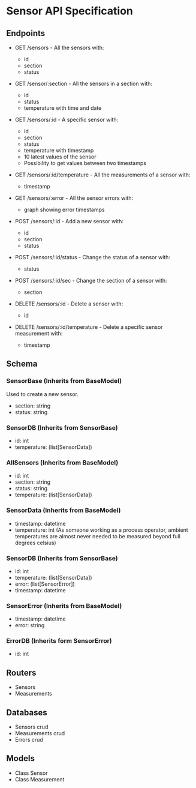 # Sensor API Specification

## Endpoints

- GET /sensors - All the sensors with:

  - id
  - section
  - status

- GET /sensor/:section - All the sensors in a section with:

  - id
  - status
  - temperature with time and date

- GET /sensors/:id - A specific sensor with:

  - id
  - section
  - status
  - temperature with timestamp
  - 10 latest values of the sensor
  - Possibility to get values between two timestamps

- GET /sensors/:id/temperature - All the measurements of a sensor with:

  - timestamp

- GET /sensors/:error - All the sensor errors with:

  - graph showing error timestamps

- POST /sensors/:id - Add a new sensor with:

  - id
  - section
  - status

- POST /sensors/:id/status - Change the status of a sensor with:

  - status

- POST /sensors/:id/sec - Change the section of a sensor with:

  - section

- DELETE /sensors/:id - Delete a sensor with:

  - id

- DELETE /sensors/:id/temperature - Delete a specific sensor measurement with:
  - timestamp

## Schema

### SensorBase (Inherits from BaseModel)

Used to create a new sensor.

- section: string
- status: string

### SensorDB (Inherits from SensorBase)

- id: int
- temperature: (list[SensorData])

### AllSensors (Inherits from BaseModel)

- id: int
- section: string
- status: string
- temperature: (list[SensorData])

### SensorData (Inherits from BaseModel)

- timestamp: datetime
- temperature: int (As someone working as a process operator, ambient temperatures are almost never needed to be measured beyond full degrees celsius)

### SensorDB (Inherits from SensorBase)

- id: int
- temperature: (list[SensorData])
- error: (list[SensorError])
- timestamp: datetime

### SensorError (Inherits from BaseModel)

- timestamp: datetime
- error: string

### ErrorDB (Inherits form SensorError)

- id: int

## Routers

- Sensors
- Measurements

## Databases

- Sensors crud
- Measurements crud
- Errors crud

## Models

- Class Sensor
- Class Measurement
